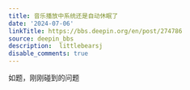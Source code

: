 ```yaml
---
title: 音乐播放中系统还是自动休眠了
date: '2024-07-06'
linkTitle: https://bbs.deepin.org/en/post/274786
source: deepin_bbs
description:  littlebearsj 
disable_comments: true
---
```

如题，刚刚碰到的问题
